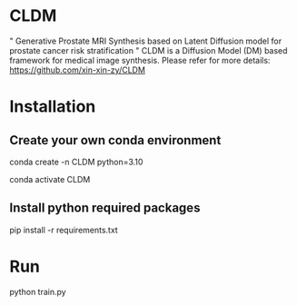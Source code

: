# CLDM 
" Generative Prostate MRI Synthesis based on Latent Diffusion model for prostate cancer risk stratification " CLDM is a Diffusion Model (DM) based framework for medical image synthesis. Please refer for more details: https://github.com/xin-xin-zy/CLDM


# Installation
  ## Create your own conda environment
  conda create -n CLDM python=3.10
  
  conda activate CLDM

  ## Install  python required packages
  pip install -r requirements.txt

# Run
python train.py
  
